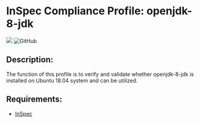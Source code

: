 # InSpec Compliance Profile: openjdk-8-jdk

[![](https://github.com/darkwizard242/inspec-openjdk8/workflows/inspec-openjdk-8-jdk-build/badge.svg)](https://github.com/darkwizard242/inspec-openjdk-8-jdk/actions) ![GitHub](https://img.shields.io/github/license/darkwizard242/inspec-openjdk-8-jdk)

## Description:

The function of this profile is to verify and validate whether openjdk-8-jdk is installed on Ubuntu 18.04 system and can be utilized.

## Requirements:

- [InSpec](https://github.com/chef/inspec)
